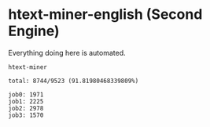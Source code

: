 # htext-miner-english (Second Engine)

Everything doing here is automated.

```
htext-miner

total: 8744/9523 (91.81980468339809%)

job0: 1971
job1: 2225
job2: 2978
job3: 1570
```
